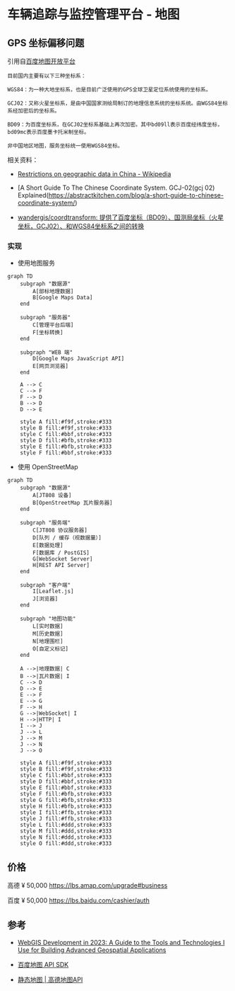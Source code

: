 # 车辆追踪与监控管理平台 - 地图

## GPS 坐标偏移问题


引用自[百度地图开放平台](https://lbs.baidu.com/index.php?title=jspopularGL/guide/coorinfo)

> 
    目前国内主要有以下三种坐标系：

    WGS84：为一种大地坐标系，也是目前广泛使用的GPS全球卫星定位系统使用的坐标系。

    GCJ02：又称火星坐标系，是由中国国家测绘局制订的地理信息系统的坐标系统。由WGS84坐标系经加密后的坐标系。

    BD09：为百度坐标系，在GCJ02坐标系基础上再次加密。其中bd09ll表示百度经纬度坐标，bd09mc表示百度墨卡托米制坐标。

    非中国地区地图，服务坐标统一使用WGS84坐标。

相关资料：

- [Restrictions on geographic data in China - Wikipedia](https://en.wikipedia.org/wiki/Restrictions_on_geographic_data_in_China#GPS_shift_problem)

- [A Short Guide To The Chinese Coordinate System. GCJ-02(gcj 02) Explained(https://abstractkitchen.com/blog/a-short-guide-to-chinese-coordinate-system/)

- [wandergis/coordtransform: 提供了百度坐标（BD09）、国测局坐标（火星坐标，GCJ02）、和WGS84坐标系之间的转换](https://github.com/wandergis/coordtransform)

### 实现

- 使用地图服务

```mermaid
graph TD
    subgraph "数据源"
        A[部标地理数据]
        B[Google Maps Data]
    end

    subgraph "服务器"
        C[管理平台后端]
        F[坐标转换]
    end

    subgraph "WEB 端"
        D[Google Maps JavaScript API]
        E[网页浏览器]
    end

    A --> C
    C --> F
    F --> D
    B --> D
    D --> E

    style A fill:#f9f,stroke:#333
    style B fill:#f9f,stroke:#333
    style C fill:#bbf,stroke:#333
    style D fill:#bfb,stroke:#333
    style E fill:#bfb,stroke:#333
    style F fill:#bbf,stroke:#333
```

- 使用 OpenStreetMap

```mermaid
graph TD
    subgraph "数据源"
        A[JT808 设备]
        B[OpenStreetMap 瓦片服务器]
    end

    subgraph "服务端"
        C[JT808 协议服务器]
        D[队列 / 缓存（视数据量）]
        E[数据处理]
        F[数据库 / PostGIS]
        G[WebSocket Server]
        H[REST API Server]
    end

    subgraph "客户端"
        I[Leaflet.js]
        J[浏览器]
    end

    subgraph "地图功能"
        L[实时数据]
        M[历史数据]
        N[地理围栏]
        O[自定义标记]
    end

    A -->|地理数据| C
    B -->|瓦片数据| I
    C --> D
    D --> E
    E --> F
    E --> G
    F --> H
    G -->|WebSocket| I
    H -->|HTTP| I
    I --> J
    J --> L
    J --> M
    J --> N
    J --> O

    style A fill:#f9f,stroke:#333
    style B fill:#f9f,stroke:#333
    style C fill:#bbf,stroke:#333
    style D fill:#bbf,stroke:#333
    style E fill:#bbf,stroke:#333
    style F fill:#bfb,stroke:#333
    style G fill:#bfb,stroke:#333
    style H fill:#bfb,stroke:#333
    style I fill:#ffb,stroke:#333
    style J fill:#ffb,stroke:#333
    style L fill:#ddd,stroke:#333
    style M fill:#ddd,stroke:#333
    style N fill:#ddd,stroke:#333
    style O fill:#ddd,stroke:#333
```

## 价格

高德 ¥ 50,000 https://lbs.amap.com/upgrade#business

百度 ¥ 50,000 https://lbs.baidu.com/cashier/auth

## 参考

- [WebGIS Development in 2023: A Guide to the Tools and Technologies I Use for Building Advanced Geospatial Applications](https://opensourcegisdata.com/webgis-development-2023-guide-tools-technologies-for-building-advanced-geospatial-applications.html)

- [百度地图 API SDK](https://lbs.baidu.com/index.php?title=jspopularGL/guide/helloworld)

- [静态地图 | 高德地图API](https://lbs.amap.com/api/webservice/guide/api/staticmaps/)